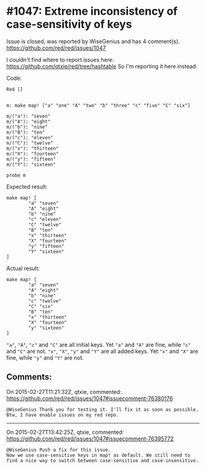 
#1047: Extreme inconsistency of case-sensitivity of keys
================================================================================
Issue is closed, was reported by WiseGenius and has 4 comment(s).
<https://github.com/red/red/issues/1047>

I couldn't find where to report issues here: https://github.com/qtxie/red/tree/hashtable
So I'm reporting it here instead.

Code:

```
Red []


m: make map! ["a" "one" "A" "two" "b" "three" "c" "five" "C" "six"]

m/("a"): "seven"
m/("A"): "eight"
m/("b"): "nine"
m/("B"): "ten"
m/("c"): "eleven"
m/("C"): "twelve"
m/("x"): "thirteen"
m/("X"): "fourteen"
m/("y"): "fifteen"
m/("Y"): "sixteen"

probe m
```

Expected result:

```
make map! [
        "a" "seven"
        "A" "eight"
        "b" "nine"
        "c" "eleven"
        "C" "twelve"
        "B" "ten"
        "x" "thirteen"
        "X" "fourteen"
        "y" "fifteen"
        "Y" "sixteen"
]
```

Actual result:

```
make map! [
        "a" "seven"
        "A" "eight"
        "b" "nine"
        "c" "twelve"
        "C" "six"
        "B" "ten"
        "x" "thirteen"
        "X" "fourteen"
        "y" "sixteen"
]
```

`"a"`, `"A"`, `"c"` and `"C"` are all initial keys. Yet `"a"` and `"A"` are fine, while `"c"` and `"C"` are not.
`"x"`, `"X"`, `"y"` and `"Y"` are all added keys. Yet `"x"` and `"X"` are fine, while `"y"` and `"Y"` are not.



Comments:
--------------------------------------------------------------------------------

On 2015-02-27T11:21:32Z, qtxie, commented:
<https://github.com/red/red/issues/1047#issuecomment-76380176>

    @WiseGenius Thank you for testing it. I'll fix it as soon as possible. Btw, I have enable issues on my red repo.

--------------------------------------------------------------------------------

On 2015-02-27T13:42:25Z, qtxie, commented:
<https://github.com/red/red/issues/1047#issuecomment-76395772>

    @WiseGenius Push a fix for this issue. 
    Now we use case-sensitive keys in map! as default. We still need to find a nice way to switch between case-sensitive and case-insensitive.

